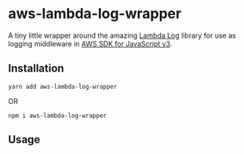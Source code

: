 # aws-lambda-log-wrapper
A tiny little wrapper around the amazing [Lambda Log](https://lambdalog.js.org/) library for use as logging middleware in [AWS SDK for JavaScript v3](https://docs.aws.amazon.com/AWSJavaScriptSDK/v3/latest/).

## Installation
`yarn add aws-lambda-log-wrapper`

OR

`npm i aws-lambda-log-wrapper`

## Usage
